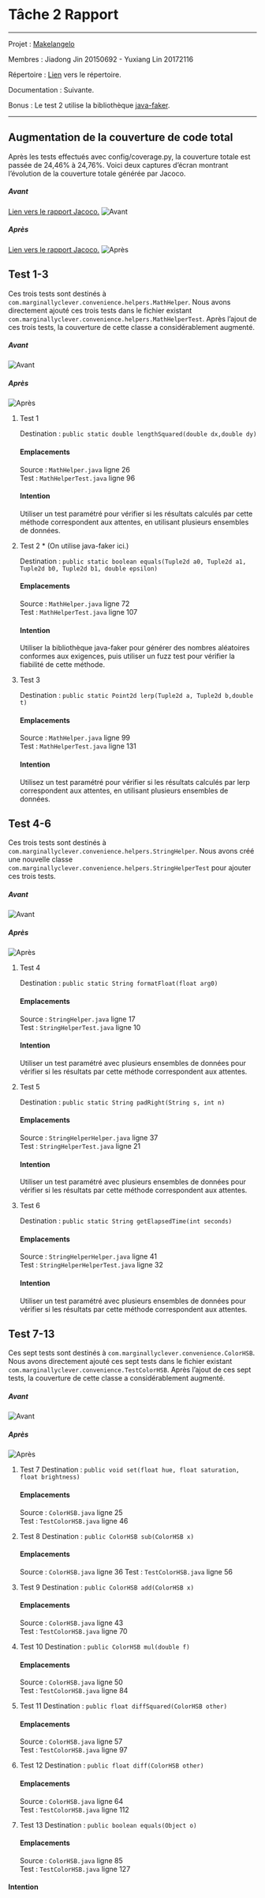 # Tâche 2 Rapport

******

Projet : [Makelangelo](https://github.com/umontreal-diro/Makelangelo-software)

Membres : Jiadong Jin 20150692 - Yuxiang Lin 20172116

Répertoire : [Lien](https://github.com/JdJ1n/Makelangelo-software) vers le répertoire.

Documentation : Suivante.

Bonus : Le test 2 utilise la bibliothèque [java-faker](https://github.com/DiUS/java-faker).

******

## Augmentation de la couverture de code total

Après les tests effectués avec config/coverage.py, la couverture totale est passée de 24,46% à 24,76%.
Voici deux captures d’écran montrant l’évolution de la couverture totale générée par Jacoco.

##### Avant

[Lien vers le rapport Jacoco.](https://html-preview.github.io/?url=https://github.com/JdJ1n/Makelangelo-software/blob/master/Document/htmlReportAvant/index.html)
![Avant](Screenshots/all_before.png)

##### Après

[Lien vers le rapport Jacoco.](https://html-preview.github.io/?url=https://github.com/JdJ1n/Makelangelo-software/blob/master/Document/htmlReportApres/index.html)
![Après](Screenshots/all_after.png)

## Test 1-3

Ces trois tests sont destinés à `com.marginallyclever.convenience.helpers.MathHelper`. Nous avons directement ajouté ces
trois tests dans le fichier existant `com.marginallyclever.convenience.helpers.MathHelperTest`. Après l’ajout de ces
trois tests, la couverture de cette classe a considérablement augmenté.

##### Avant

![Avant](Screenshots/Before-MathHelp.png)

##### Après

![Après](Screenshots/After-MathHelper.png)

1. Test 1

   Destination : `public static double lengthSquared(double dx,double dy)`
   #### Emplacements
   Source : `MathHelper.java` ligne 26  
   Test : `MathHelperTest.java` ligne 96
   #### Intention
   Utiliser un test paramétré pour vérifier si les résultats calculés par cette méthode correspondent aux attentes, en
   utilisant plusieurs ensembles de données.

2. Test 2 * (On utilise java-faker ici.)

   Destination : `public static boolean equals(Tuple2d a0, Tuple2d a1, Tuple2d b0, Tuple2d b1, double epsilon)`
   #### Emplacements
   Source : `MathHelper.java` ligne 72  
   Test : `MathHelperTest.java` ligne 107
   #### Intention
   Utiliser la bibliothèque java-faker pour générer des nombres aléatoires conformes aux exigences, puis utiliser un
   fuzz test pour vérifier la fiabilité de cette méthode.

3. Test 3

   Destination : `public static Point2d lerp(Tuple2d a, Tuple2d b,double t)`
   #### Emplacements
   Source : `MathHelper.java` ligne 99  
   Test : `MathHelperTest.java` ligne 131
   #### Intention
   Utilisez un test paramétré pour vérifier si les résultats calculés par lerp correspondent aux attentes, en utilisant
   plusieurs ensembles de données.

## Test 4-6

Ces trois tests sont destinés à `com.marginallyclever.convenience.helpers.StringHelper`. Nous avons créé une nouvelle
classe `com.marginallyclever.convenience.helpers.StringHelperTest` pour ajouter ces trois tests.

##### Avant

![Avant](Screenshots/Before-StringHelper.png)

##### Après

![Après](Screenshots/After-StringHelper.png)

1. Test 4

   Destination : `public static String formatFloat(float arg0)`
   #### Emplacements
   Source : `StringHelper.java` ligne 17  
   Test : `StringHelperTest.java` ligne 10
   #### Intention
   Utiliser un test paramétré avec plusieurs ensembles de données pour vérifier si les résultats par cette méthode
   correspondent aux attentes.

2. Test 5

   Destination : `public static String padRight(String s, int n)`
   #### Emplacements
   Source : `StringHelperHelper.java` ligne 37  
   Test : `StringHelperTest.java` ligne 21
   #### Intention
   Utiliser un test paramétré avec plusieurs ensembles de données pour vérifier si les résultats par cette méthode
   correspondent aux attentes.

3. Test 6

   Destination : `public static String getElapsedTime(int seconds)`
   #### Emplacements
   Source : `StringHelperHelper.java` ligne 41  
   Test : `StringHelperHelperTest.java` ligne 32
   #### Intention
   Utiliser un test paramétré avec plusieurs ensembles de données pour vérifier si les résultats par cette méthode
   correspondent aux attentes.

## Test 7-13

Ces sept tests sont destinés à `com.marginallyclever.convenience.ColorHSB`. Nous avons directement ajouté ces sept tests
dans le fichier existant `com.marginallyclever.convenience.TestColorHSB`. Après l’ajout de ces sept tests, la couverture
de cette classe a considérablement augmenté.

##### Avant

![Avant](Screenshots/Before-ColorHSB.png)

##### Après

![Après](Screenshots/After-ColorHSB.png)

1. Test 7
   Destination : `public void set(float hue, float saturation, float brightness)`
   #### Emplacements
   Source : `ColorHSB.java` ligne 25  
   Test : `TestColorHSB.java` ligne 46

2. Test 8
   Destination : `public ColorHSB sub(ColorHSB x)`
   #### Emplacements
   Source : `ColorHSB.java` ligne 36
   Test : `TestColorHSB.java` ligne 56

3. Test 9
   Destination : `public ColorHSB add(ColorHSB x)`
   #### Emplacements
   Source : `ColorHSB.java` ligne 43  
   Test : `TestColorHSB.java` ligne 70

4. Test 10
   Destination : `public ColorHSB mul(double f)`
   #### Emplacements
   Source : `ColorHSB.java` ligne 50  
   Test : `TestColorHSB.java` ligne 84

5. Test 11
   Destination : `public float diffSquared(ColorHSB other)`
   #### Emplacements
   Source : `ColorHSB.java` ligne 57  
   Test : `TestColorHSB.java` ligne 97

6. Test 12
   Destination : `public float diff(ColorHSB other)`
   #### Emplacements
   Source : `ColorHSB.java` ligne 64  
   Test : `TestColorHSB.java` ligne 112

7. Test 13
   Destination : `public boolean equals(Object o)`
   #### Emplacements
   Source : `ColorHSB.java` ligne 85  
   Test : `TestColorHSB.java` ligne 127

#### Intention
